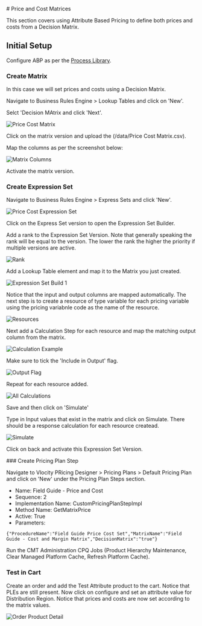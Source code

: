 # Price and Cost Matrices

This section covers using Attribute Based Pricing to define both prices and costs from a Decision Matrix.

## Initial Setup

Configure ABP as per the [Process Library](https://github.com/Salesforce-Industries-Process-Library/Industries-CPQ).

### Create Matrix

In this case we will set prices and costs using a Decision Matrix.

Navigate to Business Rules Engine > Lookup Tables and click on 'New'.

Selct 'Decision MAtrix and click 'Next'.

![Price Cost Matrix][Price Cost Matrix]

Click on the matrix version and upload the (/data/Price Cost Matrix.csv).

Map the columns as per the screenshot below:

![Matrix Columns][Matrix Columns]

Activate the matrix version.

### Create Expression Set

Navigate to Business Rules Engine > Express Sets and click 'New'.

![Price Cost Expression Set][Price Cost Expression Set]

Click on the Express Set version to open the Expression Set Builder.

Add a rank to the Expression Set Version. Note that generally speaking the rank will be equal to the version. The lower the rank the higher the priority if multiple versions are active.

![Rank][Rank]

Add a Lookup Table element and map it to the Matrix you just created.

![Expression Set Build 1][Expression Set Build 1]

Notice that the input and output columns are mapped automatically. The next step is to create a resource of type variable for each pricing variable using the pricing variabnle code as the name of the resource.

![Resources][Resources]

Next add a Calculation Step for each resource and map the matching output column from the matrix.

![Calculation Example][Calculation Example]

Make sure to tick the 'Include in Output' flag.

![Output Flag][Output Flag]

Repeat for each resource added.

![All Calculations][All Calculations]

Save and then click on 'Simulate'

Type in Input values that exist in the matrix and click on Simulate. There should be a response calculation for each resource createad.

![Simulate][Simulate]

Click on back and activate this Expression Set Version.

### Create Pricing Plan Step

Navigate to Vlocity PRicing Designer > Pricing Plans > Default Pricing Plan and click on 'New' under the Pricing Plan Steps section.

- Name: Field Guide - Price and Cost
- Sequence: 2
- Implementation Name: CustomPricingPlanStepImpl
- Method Name: GetMatrixPrice
- Active: True
- Parameters:

```
{"ProcedureName":"Field Guide Price Cost Set","MatrixName":"Field Guide - Cost and Margin Matrix","DecisionMatrix":"true"}
```

Run the CMT Administration CPQ Jobs (Product Hierarchy Maintenance, Clear Managed Platform Cache, Refresh Platform Cache).

### Test in Cart

Create an order and add the Test Attribute product to the cart. Notice that PLEs are still present. Now click on configure and set an attribute value for Distribution Region. Notice that prices and costs are now set according to the matrix values.

![Order Product Detail][Order Product Detail]

[Matrix Columns]: ../images/2-matrix-columns.png
[Price Cost Matrix]: ../images/2-price-cost-matrix.png
[Price Cost Expression Set]: ../images/2-price-cost-expression-set.png
[Expression Set Build 1]: ../images/2-price-cost-set-build-1.png
[Resources]: ../images/2-price-cost-set-build-2.png
[Calculation Example]: ../images/2-calculation-example.png
[Output Flag]: ../images/2-output-flag.png
[All Calculations]: ../images/2-price-cost-set-build-3.png
[Simulate]: ../images/2-price-cost-simulate.png
[Rank]: ../images/2-price-cost-rank.png
[Order Product Detail]: ../images/2-price-cost-orderitem-detail.png